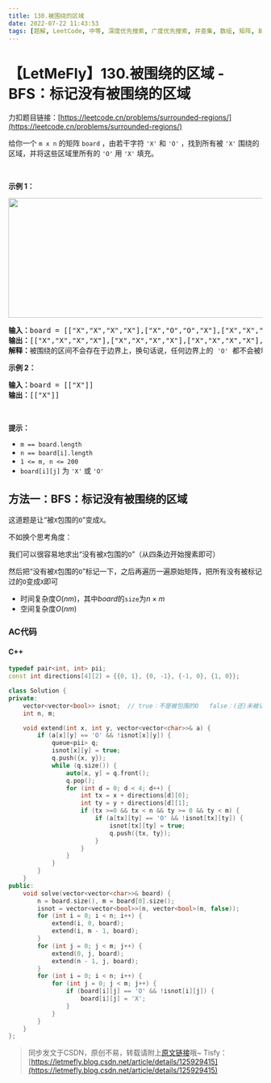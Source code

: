 ```yaml
---
title: 130.被围绕的区域
date: 2022-07-22 11:43:53
tags: [题解, LeetCode, 中等, 深度优先搜索, 广度优先搜索, 并查集, 数组, 矩阵, BFS]
---
```


# 【LetMeFly】130.被围绕的区域 - BFS：标记没有被围绕的区域

力扣题目链接：[https://leetcode.cn/problems/surrounded-regions/](https://leetcode.cn/problems/surrounded-regions/)

给你一个 <code>m x n</code> 的矩阵 <code>board</code> ，由若干字符 <code>'X'</code> 和 <code>'O'</code> ，找到所有被 <code>'X'</code> 围绕的区域，并将这些区域里所有的 <code>'O'</code> 用 <code>'X'</code> 填充。
<div class="original__bRMd">
<div>
<p> </p>

<p><strong>示例 1：</strong></p>
<img alt="" src="https://img-blog.csdnimg.cn/bb5e87df3a6844b2bc0edd142ac65d90.jpeg" style="width: 550px; height: 237px;" />
<pre>
<strong>输入：</strong>board = [["X","X","X","X"],["X","O","O","X"],["X","X","O","X"],["X","O","X","X"]]
<strong>输出：</strong>[["X","X","X","X"],["X","X","X","X"],["X","X","X","X"],["X","O","X","X"]]
<strong>解释：</strong>被围绕的区间不会存在于边界上，换句话说，任何边界上的 <code>'O'</code> 都不会被填充为 <code>'X'</code>。 任何不在边界上，或不与边界上的 <code>'O'</code> 相连的 <code>'O'</code> 最终都会被填充为 <code>'X'</code>。如果两个元素在水平或垂直方向相邻，则称它们是“相连”的。
</pre>

<p><strong>示例 2：</strong></p>

<pre>
<strong>输入：</strong>board = [["X"]]
<strong>输出：</strong>[["X"]]
</pre>

<p> </p>

<p><strong>提示：</strong></p>

<ul>
	<li><code>m == board.length</code></li>
	<li><code>n == board[i].length</code></li>
	<li><code>1 <= m, n <= 200</code></li>
	<li><code>board[i][j]</code> 为 <code>'X'</code> 或 <code>'O'</code></li>
</ul>
</div>
</div>


    
## 方法一：BFS：标记没有被围绕的区域

这道题是让“被```X```包围的```O```”变成```X```。

不如换个思考角度：

我们可以很容易地求出“没有被```X```包围的```O```”（从四条边开始搜素即可）

然后把“没有被```X```包围的```O```”标记一下，之后再遍历一遍原始矩阵，把所有没有被标记过的```O```变成```X```即可

+ 时间复杂度$O(nm)$，其中$board$的```size```为$n\times m$
+ 空间复杂度$O(nm)$

### AC代码

#### C++

```cpp
typedef pair<int, int> pii;
const int directions[4][2] = {{0, 1}, {0, -1}, {-1, 0}, {1, 0}};

class Solution {
private:
    vector<vector<bool>> isnot;  // true：不是被包围的O   false：(还)未被认定为“不是被包围的O”
    int n, m;

    void extend(int x, int y, vector<vector<char>>& a) {
        if (a[x][y] == 'O' && !isnot[x][y]) {
            queue<pii> q;
            isnot[x][y] = true;
            q.push({x, y});
            while (q.size()) {
                auto[x, y] = q.front();
                q.pop();
                for (int d = 0; d < 4; d++) {
                    int tx = x + directions[d][0];
                    int ty = y + directions[d][1];
                    if (tx >=0 && tx < n && ty >= 0 && ty < m) {
                        if (a[tx][ty] == 'O' && !isnot[tx][ty]) {
                            isnot[tx][ty] = true;
                            q.push({tx, ty});
                        }
                    }
                }
            }
        }
    }
public:
    void solve(vector<vector<char>>& board) {
        n = board.size(), m = board[0].size();
        isnot = vector<vector<bool>>(n, vector<bool>(m, false));
        for (int i = 0; i < n; i++) {
            extend(i, 0, board);
            extend(i, m - 1, board);
        }
        for (int j = 0; j < m; j++) {
            extend(0, j, board);
            extend(n - 1, j, board);
        }
        for (int i = 0; i < n; i++) {
            for (int j = 0; j < m; j++) {
                if (board[i][j] == 'O' && !isnot[i][j]) {
                    board[i][j] = 'X';
                }
            }
        }
    }
};
```

> 同步发文于CSDN，原创不易，转载请附上[原文链接](https://leetcode.letmefly.xyz/2022/07/22/LeetCode%200130.%E8%A2%AB%E5%9B%B4%E7%BB%95%E7%9A%84%E5%8C%BA%E5%9F%9F/)哦~
> Tisfy：[https://letmefly.blog.csdn.net/article/details/125929415](https://letmefly.blog.csdn.net/article/details/125929415)
